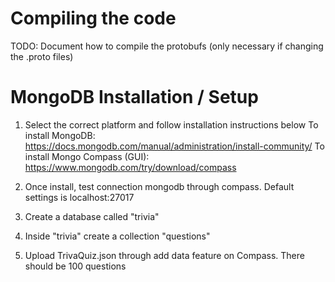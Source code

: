 # Compiling the code
TODO: Document how to compile the protobufs (only necessary if changing the .proto files)

# MongoDB Installation / Setup
1. Select the correct platform and follow installation instructions below
To install MongoDB: https://docs.mongodb.com/manual/administration/install-community/
To install Mongo Compass (GUI): https://www.mongodb.com/try/download/compass

2. Once install, test connection mongodb through compass.
Default settings is localhost:27017

3. Create a database called "trivia"
4. Inside "trivia" create a collection "questions"
5. Upload TrivaQuiz.json through add data feature on Compass.
There should be 100 questions


